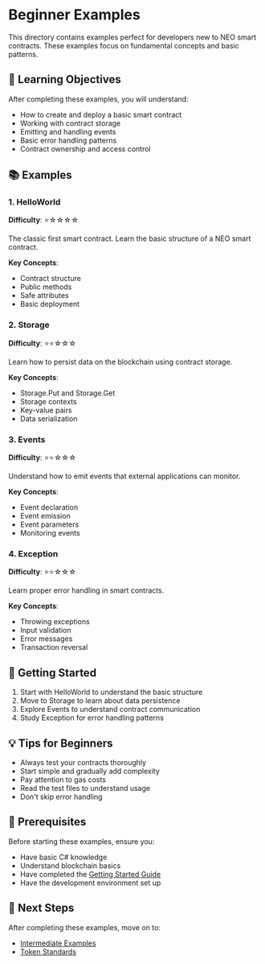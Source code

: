 # Beginner Examples

This directory contains examples perfect for developers new to NEO smart contracts. These examples focus on fundamental concepts and basic patterns.

## 🎯 Learning Objectives

After completing these examples, you will understand:

- How to create and deploy a basic smart contract
- Working with contract storage
- Emitting and handling events
- Basic error handling patterns
- Contract ownership and access control

## 📚 Examples

### 1. HelloWorld
**Difficulty**: ⭐☆☆☆☆

The classic first smart contract. Learn the basic structure of a NEO smart contract.

**Key Concepts**:
- Contract structure
- Public methods
- Safe attributes
- Basic deployment

### 2. Storage
**Difficulty**: ⭐⭐☆☆☆

Learn how to persist data on the blockchain using contract storage.

**Key Concepts**:
- Storage.Put and Storage.Get
- Storage contexts
- Key-value pairs
- Data serialization

### 3. Events
**Difficulty**: ⭐⭐☆☆☆

Understand how to emit events that external applications can monitor.

**Key Concepts**:
- Event declaration
- Event emission
- Event parameters
- Monitoring events

### 4. Exception
**Difficulty**: ⭐⭐☆☆☆

Learn proper error handling in smart contracts.

**Key Concepts**:
- Throwing exceptions
- Input validation
- Error messages
- Transaction reversal

## 🚀 Getting Started

1. Start with HelloWorld to understand the basic structure
2. Move to Storage to learn about data persistence
3. Explore Events to understand contract communication
4. Study Exception for error handling patterns

## 💡 Tips for Beginners

- Always test your contracts thoroughly
- Start simple and gradually add complexity
- Pay attention to gas costs
- Read the test files to understand usage
- Don't skip error handling

## 📖 Prerequisites

Before starting these examples, ensure you:

- Have basic C# knowledge
- Understand blockchain basics
- Have completed the [Getting Started Guide](../../docs/getting-started.md)
- Have the development environment set up

## 🔗 Next Steps

After completing these examples, move on to:
- [Intermediate Examples](../02-intermediate/README.md)
- [Token Standards](../04-token-standards/README.md)